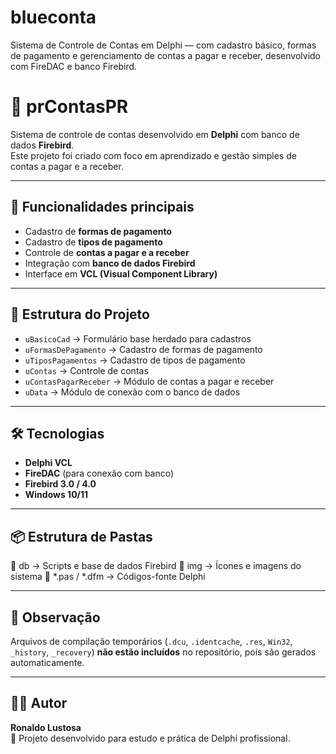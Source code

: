 # blueconta
Sistema de Controle de Contas em Delphi — com cadastro básico, formas de pagamento e gerenciamento de contas a pagar e receber, desenvolvido com FireDAC e banco Firebird.

# 💼 prContasPR

Sistema de controle de contas desenvolvido em **Delphi** com banco de dados **Firebird**.  
Este projeto foi criado com foco em aprendizado e gestão simples de contas a pagar e a receber.

---

## 🚀 Funcionalidades principais

- Cadastro de **formas de pagamento**
- Cadastro de **tipos de pagamento**
- Controle de **contas a pagar e a receber**
- Integração com **banco de dados Firebird**
- Interface em **VCL (Visual Component Library)**

---

## 🧩 Estrutura do Projeto

- `uBasicoCad` → Formulário base herdado para cadastros
- `uFormasDePagamento` → Cadastro de formas de pagamento
- `uTiposPagamentos` → Cadastro de tipos de pagamento
- `uContas` → Controle de contas
- `uContasPagarReceber` → Módulo de contas a pagar e receber
- `uData` → Módulo de conexão com o banco de dados

---

## 🛠️ Tecnologias

- **Delphi VCL**
- **FireDAC** (para conexão com banco)
- **Firebird 3.0 / 4.0**
- **Windows 10/11**

---

## 📦 Estrutura de Pastas
📁 db → Scripts e base de dados Firebird
📁 img → Ícones e imagens do sistema
📄 *.pas / *.dfm → Códigos-fonte Delphi


---

## 🧾 Observação

Arquivos de compilação temporários (`.dcu`, `.identcache`, `.res`, `Win32`, `_history`, `_recovery`) **não estão incluídos** no repositório, pois são gerados automaticamente.

---

## 👨‍💻 Autor

**Ronaldo Lustosa**  
💬 Projeto desenvolvido para estudo e prática de Delphi profissional.

